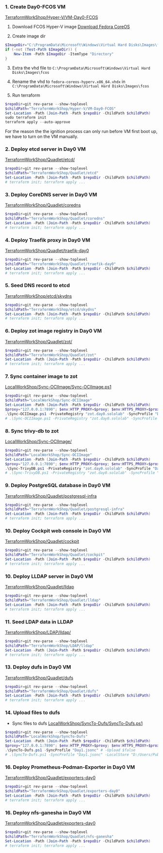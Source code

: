 ### 1. Create Day0-FCOS VM
[TerraformWorkShop/Hyper-V/VM-Day0-FCOS](../../TerraformWorkShop/Hyper-V/VM-Day0-FCOS/)
1. Download FCOS Hyper-V image
[Download Fedora CoreOS](https://fedoraproject.org/coreos/download?stream=stable)

2. Create image dir
```powershell
$ImageDir="C:\ProgramData\Microsoft\Windows\Virtual Hard Disks\Images\fcos"
if (-not (Test-Path $ImageDir)) {
    New-Item -Path $ImageDir -ItemType "Directory"
}
```

3. Extra the vhd file to `C:\ProgramData\Microsoft\Windows\Virtual Hard Disks\Images\fcos`

4. Rename the vhd to `fedora-coreos-hyperv.x86_64.vhdx` in `C:\ProgramData\Microsoft\Windows\Virtual Hard Disks\Images\fcos`

5. Run terraform
```powershell
$repoDir=git rev-parse --show-toplevel
$childPath="TerraformWorkShop/Hyper-V/VM-Day0-FCOS"
Set-Location -Path (Join-Path -Path $repoDir -ChildPath $childPath)
sudo terraform init
terraform apply --auto-approve
```
For the reason the the ignition process can only run before VM first boot up, 
we have to turn on the VM manually.

### 2. Deploy etcd server in Day0 VM
[TerraformWorkShop/Quadlet/etcd/](../../TerraformWorkShop/Quadlet/etcd/)
```powershell
$repoDir=git rev-parse --show-toplevel
$childPath="TerraformWorkShop/Quadlet/etcd"
Set-Location -Path (Join-Path -Path $repoDir -ChildPath $childPath)
# terraform init; terraform apply ...
```

### 3. Deploy CoreDNS server in Day0 VM
[TerraformWorkShop/Quadlet/coredns](../../TerraformWorkShop/Quadlet/coredns)
```powershell
$repoDir=git rev-parse --show-toplevel
$childPath="TerraformWorkShop/Quadlet/coredns"
Set-Location -Path (Join-Path -Path $repoDir -ChildPath $childPath)
# terraform init; terraform apply ...
```

### 4. Deploy Traefik proxy in Day0 VM
[TerraformWorkShop/Quadlet/traefik-day0](../../TerraformWorkShop/Quadlet/traefik-day0)
```powershell
$repoDir=git rev-parse --show-toplevel
$childPath="TerraformWorkShop/Quadlet/traefik-day0"
Set-Location -Path (Join-Path -Path $repoDir -ChildPath $childPath)
# terraform init; terraform apply ...
```

### 5. Seed DNS record to etcd
[TerraformWorkShop/etcd/skydns](../../TerraformWorkShop/etcd/skydns)
```powershell
$repoDir=git rev-parse --show-toplevel
$childPath="TerraformWorkShop/etcd/skydns"
Set-Location -Path (Join-Path -Path $repoDir -ChildPath $childPath)
# terraform init; terraform apply ...
```

### 6. Deploy zot image registry in Day0 VM
[TerraformWorkShop/Quadlet/zot/](../../TerraformWorkShop/Quadlet/zot/)
```powershell
$repoDir=git rev-parse --show-toplevel
$childPath="TerraformWorkShop/Quadlet/zot"
Set-Location -Path (Join-Path -Path $repoDir -ChildPath $childPath)
# terraform init; terraform apply ...
```

### 7. Sync container image to zot
[LocalWorkShop/Sync-OCIImage/Sync-OCIImage.ps1](../../LocalWorkShop/Sync-OCIImage/)
```powershell
$repoDir=git rev-parse --show-toplevel
$childPath="LocalWorkShop/Sync-OCIImage"
Set-Location -Path (Join-Path -Path $repoDir -ChildPath $childPath)
$proxy="127.0.0.1:7890"; $env:HTTP_PROXY=$proxy; $env:HTTPS_PROXY=$proxy; $env:NO_PROXY="sololab"
.\Sync-OCIImage.ps1 -PrivateRegistry "zot.day0.sololab" -SyncProfile "Day0.jsonc" # -Upload $false
# .\Sync-OCIImage.ps1 -PrivateRegistry "zot.day0.sololab" -SyncProfile "Day0.jsonc" -LocalStore "D:/Users/Public/Downloads/containers" -Upload $false
```

### 8. Sync trivy-db to zot
[LocalWorkShop/Sync-OCIImage/](../../LocalWorkShop/Sync-OCIImage/)
```powershell
$repoDir=git rev-parse --show-toplevel
$childPath="LocalWorkShop/Sync-OCIImage"
Set-Location -Path (Join-Path -Path $repoDir -ChildPath $childPath)
$proxy="127.0.0.1:7890"; $env:HTTP_PROXY=$proxy; $env:HTTPS_PROXY=$proxy; $env:NO_PROXY="sololab"
.\Sync-TrivyDB.ps1 -PrivateRegistry "zot.day0.sololab" -SyncProfile "Day0-Trivy.jsonc"
# .\Sync-TrivyDB.ps1 -PrivateRegistry "zot.day0.sololab" -SyncProfile "Day0-Trivy.jsonc" -LocalStore "D:/Users/Public/Downloads/containers/trivy"
```


### 9. Deploy PostgreSQL database in Day0 VM
[TerraformWorkShop/Quadlet/postgresql-infra](../../TerraformWorkShop/Quadlet/postgresql-infra)
```powershell
$repoDir=git rev-parse --show-toplevel
$childPath="TerraformWorkShop/Quadlet/postgresql-infra"
Set-Location -Path (Join-Path -Path $repoDir -ChildPath $childPath)
# terraform init; terraform apply ...
```


### 10. Deploy Cockpit web console in Day0 VM
[TerraformWorkShop/Quadlet/cockpit](../../TerraformWorkShop/Quadlet/cockpit)
```powershell
$repoDir=git rev-parse --show-toplevel
$childPath="TerraformWorkShop/Quadlet/cockpit"
Set-Location -Path (Join-Path -Path $repoDir -ChildPath $childPath)
# terraform init; terraform apply ...
``` 


### 10. Deploy LLDAP server in Day0 VM
[TerraformWorkShop/Quadlet/lldap](../../TerraformWorkShop/Quadlet/lldap)
```powershell
$repoDir=git rev-parse --show-toplevel
$childPath="TerraformWorkShop/Quadlet/lldap"
Set-Location -Path (Join-Path -Path $repoDir -ChildPath $childPath)
# terraform init; terraform apply ...
```

### 11. Seed LDAP data in LLDAP
[TerraformWorkShop/LDAP/lldap/](../../TerraformWorkShop/LDAP/lldap/)
```powershell
$repoDir=git rev-parse --show-toplevel
$childPath="TerraformWorkShop/LDAP/lldap"
Set-Location -Path (Join-Path -Path $repoDir -ChildPath $childPath)
# terraform init; terraform apply ...
```

<!-- 
### 12. Deploy sftpgo in Day0 VM
[TerraformWorkShop/Quadlet/sftpgo](../../TerraformWorkShop/Quadlet/sftpgo/)
```powershell
$repoDir=git rev-parse --show-toplevel
$childPath="TerraformWorkShop/Quadlet/sftpgo"
Set-Location -Path (Join-Path -Path $repoDir -ChildPath $childPath)
# terraform init; terraform apply ...
```

### 13. Config groups in sftpgo 
[TerraformWorkShop/SFTPGo](../../TerraformWorkShop/SFTPGo/Management)
```powershell
$repoDir=git rev-parse --show-toplevel
$childPath="TerraformWorkShop/SFTPGo/Management"
Set-Location -Path (Join-Path -Path $repoDir -ChildPath $childPath)
# terraform init; terraform apply ...
```

### 14. Upload files to sftpgo
- Sync binary files to sftpgo [LocalWorkShop/SyncTo-SFTPGo/SyncTo-SFTPGo.ps1](../../LocalWorkShop/SyncTo-SFTPGo/SyncTo-SFTPGo.ps1)
```powershell
$repoDir=git rev-parse --show-toplevel
$childPath="LocalWorkShop/SyncTo-SFTPGo"
Set-Location -Path (Join-Path -Path $repoDir -ChildPath $childPath)
.\SyncTo-SFTPGo.ps1 -SyncProfile "Day2.jsonc" # -Upload $false
# .\Sync-SFTPGo.ps1 -SyncProfile "Day0.jsonc" -LocalStore "D:/Users/Public/Downloads/bin" -Upload $false
``` 
-->

### 13. Deploy dufs in Day0 VM
[TerraformWorkShop/Quadlet/dufs](../../TerraformWorkShop/Quadlet/dufs/)
```powershell
$repoDir=git rev-parse --show-toplevel
$childPath="TerraformWorkShop/Quadlet/dufs"
Set-Location -Path (Join-Path -Path $repoDir -ChildPath $childPath)
# terraform init; terraform apply ...
```

### 14. Upload files to dufs
- Sync files to dufs [LocalWorkShop/SyncTo-Dufs/SyncTo-Dufs.ps1](../../LocalWorkShop/SyncTo-Dufs/SyncTo-Dufs.ps1)
```powershell
$repoDir=git rev-parse --show-toplevel
$childPath="LocalWorkShop/SyncTo-Dufs"
Set-Location -Path (Join-Path -Path $repoDir -ChildPath $childPath)
$proxy="127.0.0.1:7890"; $env:HTTP_PROXY=$proxy; $env:HTTPS_PROXY=$proxy; $env:NO_PROXY="sololab"
.\SyncTo-Dufs.ps1 -SyncProfile "Day1.jsonc" # -Upload $false
# .\SyncTo-Dufs.ps1 -SyncProfile "Day1.jsonc" -LocalStore "D:/Users/Public/Downloads/bin" -Upload $false
``` 
<!-- - Create dir `certs` in dufs: 
  - upload [TerraformWorkShop/TLS/RootCA/root.crt](../../TerraformWorkShop/TLS/RootCA/root.crt) (which create in [0.Preparation.md](0.Preparation.md)) to dufs certs dir  -->

### 16. Deploy Prometheus-Podman-Exporter in Day0 VM
[TerraformWorkShop/Quadlet/exporters-day0](../../TerraformWorkShop/Quadlet/exporters-day0/)
```powershell
$repoDir=git rev-parse --show-toplevel
$childPath="TerraformWorkShop/Quadlet/exporters-day0"
Set-Location -Path (Join-Path -Path $repoDir -ChildPath $childPath)
# terraform init; terraform apply ...
```

### 16. Deploy nfs-ganesha in Day0 VM
[TerraformWorkShop/Quadlet/exporters-day0](../../TerraformWorkShop/Quadlet/nfs-ganesha/)
```powershell
$repoDir=git rev-parse --show-toplevel
$childPath="TerraformWorkShop/Quadlet/nfs-ganesha"
Set-Location -Path (Join-Path -Path $repoDir -ChildPath $childPath)
# terraform init; terraform apply ...
```